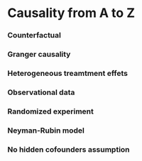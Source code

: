 # Causality from A to Z 

### Counterfactual 

### Granger causality 

### Heterogeneous treamtment effets

### Observational data

### Randomized experiment

### Neyman-Rubin model 

### No hidden cofounders assumption 
